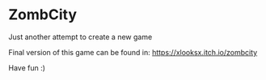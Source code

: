 # ZombCity
Just another attempt to create a new game 

Final version of this game can be found in: https://xlooksx.itch.io/zombcity

Have fun :)

